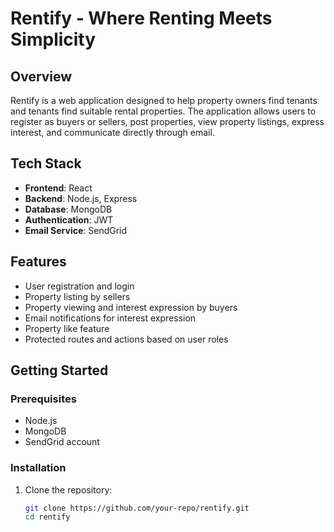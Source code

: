# Rentify - Where Renting Meets Simplicity

## Overview
Rentify is a web application designed to help property owners find tenants and tenants find suitable rental properties. The application allows users to register as buyers or sellers, post properties, view property listings, express interest, and communicate directly through email.

## Tech Stack
- **Frontend**: React
- **Backend**: Node.js, Express
- **Database**: MongoDB
- **Authentication**: JWT
- **Email Service**: SendGrid

## Features
- User registration and login
- Property listing by sellers
- Property viewing and interest expression by buyers
- Email notifications for interest expression
- Property like feature
- Protected routes and actions based on user roles

## Getting Started
### Prerequisites
- Node.js
- MongoDB
- SendGrid account

### Installation
1. Clone the repository:
   ```bash
   git clone https://github.com/your-repo/rentify.git
   cd rentify

